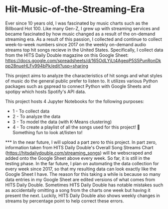 # Hit-Music-of-the-Streaming-Era

Ever since 10 years old, I was fascinated by music charts such as the Billboard Hot 100. Like many Gen-Z, I grew up with streaming services and became fascinated by how music changed as a result of the on-demand streaming era. As a result of this passion, I collected and continue to collect week-to-week numbers since 2017 on the weekly on-demand audio streams top hit songs recieve in the United States. Specifically, I collect data from the HITS Daily Double magazine on this Google Sheet: https://docs.google.com/spreadsheets/d/165OdLYjLt4AgeqP5S5PunRonDkpp28nueHLFv994bPk/edit?usp=sharing

This project aims to analyze the characteristics of hit songs and what styles of music do the general public prefer to listen to. It utilizes various Python packages such as gspread to connect Python with Google Sheets and spotipy which hosts Spotify's API data.

This project hosts 4 Jupyter Notebooks for the following purposes:
- 1 - To collect data
- 2 - To analyze the data
- 3 - To model the data (with K-Means clustering)
- 4 - To create a playlist of all the songs used for this project! 🥳 Something fun to look at/listen to!

*** In the near future, I will upload a part zero to this project. In part zero, information taken from HITS Daily Double's Overall Song Streams Chart (https://hitsdailydouble.com/streaming_songs) will be webscraped and added onto the Google Sheet above every week. So far, it is still in the testing phase. In the far future, I plan on automating the data collection for every week since 2017, so that my resulting data can look exactly like the Google Sheet I have. The reason for this taking a while is because so many data entries in my Google Sheet are edited versions of what comes from HITS Daily Double. Sometimes HITS Daily Double has notable mistakes such as accidentally omitting a song from the charts one week but having it present the next. Luckily, HITS Daily Double also shows weekly changes in streams by percentage point to help correct these errors. 
